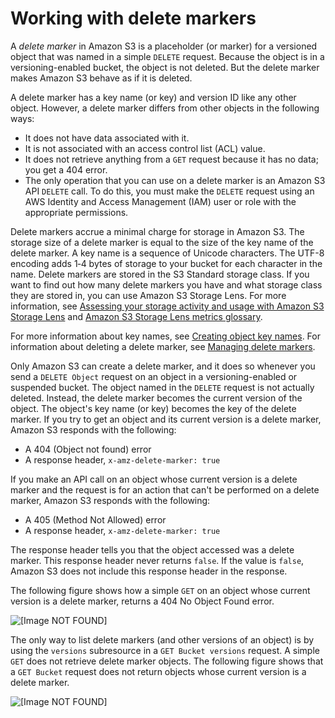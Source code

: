# Working with delete markers<a name="DeleteMarker"></a>

A *delete marker* in Amazon S3 is a placeholder \(or marker\) for a versioned object that was named in a simple `DELETE` request\. Because the object is in a versioning\-enabled bucket, the object is not deleted\. But the delete marker makes Amazon S3 behave as if it is deleted\. 

A delete marker has a key name \(or key\) and version ID like any other object\. However, a delete marker differs from other objects in the following ways:
+ It does not have data associated with it\.
+ It is not associated with an access control list \(ACL\) value\.
+ It does not retrieve anything from a `GET` request because it has no data; you get a 404 error\.
+ The only operation that you can use on a delete marker is an Amazon S3 API `DELETE` call\. To do this, you must make the `DELETE` request using an AWS Identity and Access Management \(IAM\) user or role with the appropriate permissions\.

Delete markers accrue a minimal charge for storage in Amazon S3\. The storage size of a delete marker is equal to the size of the key name of the delete marker\. A key name is a sequence of Unicode characters\. The UTF\-8 encoding adds 1‐4 bytes of storage to your bucket for each character in the name\. Delete markers are stored in the S3 Standard storage class\. If you want to find out how many delete markers you have and what storage class they are stored in, you can use Amazon S3 Storage Lens\. For more information, see [Assessing your storage activity and usage with Amazon S3 Storage Lens](storage_lens.md) and [Amazon S3 Storage Lens metrics glossary](storage_lens_metrics_glossary.md)\.

For more information about key names, see [Creating object key names](object-keys.md)\. For information about deleting a delete marker, see [Managing delete markers](ManagingDelMarkers.md)\.  

Only Amazon S3 can create a delete marker, and it does so whenever you send a `DELETE Object` request on an object in a versioning\-enabled or suspended bucket\. The object named in the `DELETE` request is not actually deleted\. Instead, the delete marker becomes the current version of the object\. The object's key name \(or key\) becomes the key of the delete marker\. If you try to get an object and its current version is a delete marker, Amazon S3 responds with the following:
+ A 404 \(Object not found\) error
+ A response header, `x-amz-delete-marker: true`

If you make an API call on an object whose current version is a delete marker and the request is for an action that can't be performed on a delete marker, Amazon S3 responds with the following:
+ A 405 \(Method Not Allowed\) error
+ A response header, `x-amz-delete-marker: true`

The response header tells you that the object accessed was a delete marker\. This response header never returns `false`\. If the value is `false`, Amazon S3 does not include this response header in the response\.

The following figure shows how a simple `GET` on an object whose current version is a delete marker, returns a 404 No Object Found error\.

![\[Image NOT FOUND\]](http://docs.aws.amazon.com/AmazonS3/latest/userguide/images/versioning_DELETE_NoObjectFound.png)

The only way to list delete markers \(and other versions of an object\) is by using the `versions` subresource in a `GET Bucket versions` request\. A simple `GET` does not retrieve delete marker objects\. The following figure shows that a `GET Bucket` request does not return objects whose current version is a delete marker\.

![\[Image NOT FOUND\]](http://docs.aws.amazon.com/AmazonS3/latest/userguide/images/versioning_GETBucketwithDeleteMarkers.png)